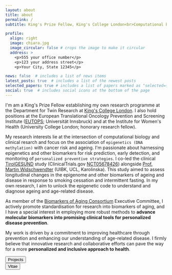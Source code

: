 ```yaml
---
layout: about
title: about
permalink: /
subtitle: King's Prize Fellow, King's College London<br>Computational biologist with a background in molecular medicine working on epigenetics, ageing, and disease prevention.

profile:
  align: right
  image: chiara.jpg
  image_circular: false # crops the image to make it circular
  address: >
    <p>555 your office number</p>
    <p>123 your address street</p>
    <p>Your City, State 12345</p>

news: false  # includes a list of news items
latest_posts: true  # includes a list of the newest posts
selected_papers: true # includes a list of papers marked as "selected={true}"
social: true  # includes social icons at the bottom of the page
---
```


I'm am a King's Prize Fellow establishing my own research programme at the Department for Twin Research at <a href="https://www.kcl.ac.uk/" target="_blank">King's College London</a>.  I also hold positions at the European Translational Oncology Prevention and Screening Institute (<a href="http://www.eutops.info" target = "_blank">EUTOPS</a>; Universität Innsbruck) and at the Institute for Women's Health (University College London; honorary research fellow).

My research interests lie at the intersection of computational biology and clinical resarch and focus on the association of `epigenetics (DNA methylation)` with cancer risk and ageing. I'm passionate about harnessing epigenetics and other biomarkers for risk prediction, early detection, and monitoring of `personalized preventive strategies`. I co-led the clinical <a href="/projects/1_project/">TirolGESUND</a> study (ClinicalTrials.gov <a href="https://classic.clinicaltrials.gov/ct2/show/NCT05678426">NCT05678426</a>) alongside <a href="https://eutops.institute/institute/leadership" target="_blank">Prof. Martin Widschwendter</a> (UIBK, UCL, Karolinska). This study aimed to assess longitudinal changes in the epigenome and other biomarkers of ageing and disease in response to smoking cessation and intermittent fasting. In my own research, I aim to unlock the epigenetic code to understand and diagnose ageing and age-related disease.

As member of the <a href="https://www.agingconsortium.org/">Biomarkers of Aging Consortium</a> Executive Committee, I actively promote standardisation for research into biomarkers of aging, and I have a special interest in employing more robust methods to <b>advance molecular biomarkers into promising clinical tools for personalized disease prevention</b>.

My work is driven by a commitment to improving healthcare through prevention and enhancing our understanding of age-related disease. I firmly believe that innovative research and collaborative efforts can pave the way for a more <b>personalized and inclusive approach to health</b>.

<div class="row justify-content-sm-center">
    <div class="col-sm-3 mt-3 mt-md-0">
    <a href="/projects" target="_blank">
<button class="button">Projects</button></a>
</div>

  <div class="col-sm-9 mt-3 mt-md-0">
<a href="/cv/"><button class="button">Vitae</button></a>
</div>
</div>

<br>
<br>